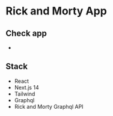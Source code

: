 # Rick and Morty App
## Check app
- 
## Stack
- React
- Next.js 14
- Tailwind
- Graphql
- Rick and Morty Graphql API
